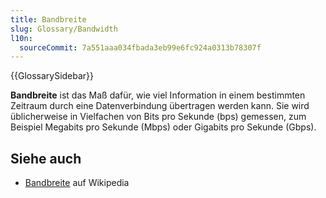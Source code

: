 ```yaml
---
title: Bandbreite
slug: Glossary/Bandwidth
l10n:
  sourceCommit: 7a551aaa034fbada3eb99e6fc924a0313b78307f
---
```


{{GlossarySidebar}}

**Bandbreite** ist das Maß dafür, wie viel Information in einem bestimmten Zeitraum durch eine Datenverbindung übertragen werden kann. Sie wird üblicherweise in Vielfachen von Bits pro Sekunde (bps) gemessen, zum Beispiel Megabits pro Sekunde (Mbps) oder Gigabits pro Sekunde (Gbps).

## Siehe auch

- [Bandbreite](https://en.wikipedia.org/wiki/Bandwidth) auf Wikipedia
